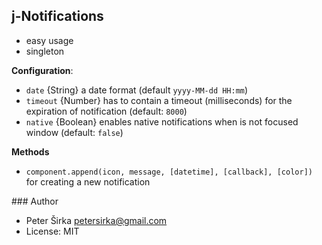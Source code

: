 ## j-Notifications

- easy usage
- singleton

__Configuration__:

- `date` {String} a date format (default `yyyy-MM-dd HH:mm`)
- `timeout` {Number} has to contain a timeout (milliseconds) for the expiration of notification (default: `8000`)
- `native` {Boolean} enables native notifications when is not focused window (default: `false`)

__Methods__
- `component.append(icon, message, [datetime], [callback], [color])` for creating a new notification

### Author

- Peter Širka <petersirka@gmail.com>
- License: MIT